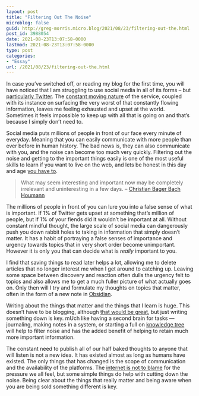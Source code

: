 ```yaml
---
layout: post
title: "Filtering Out The Noise"
microblog: false
guid: http://greg-morris.micro.blog/2021/08/23/filtering-out-the.html
post_id: 3988054
date: 2021-08-23T13:07:58-0000
lastmod: 2021-08-23T13:07:58-0000
type: post
categories:
- "Essay"
url: /2021/08/23/filtering-out-the.html
---
```

<!--kg-card-begin: html--><p>In case you’ve switched off, or reading my blog for the first time, you will have noticed that I am struggling to use social media in all of its forms – but <a href="https://gr36.com/2021/07/09/a-quick-check/">particularly Twitter</a>. The <a href="https://gr36.com/2021/04/11/time-to-slow/">constant moving nature</a> of the service, coupled with its instance on surfacing the very worst of that constantly flowing information, leaves me feeling exhausted and upset at the world. Sometimes it feels impossible to keep up with all that is going on and that’s because I simply don’t need to.</p>
<p>Social media puts millions of people in front of our face every minute of everyday. Meaning that you can easily communicate with more people than ever before in human history. The bad news is, they can also communicate with you, and the noise can become too much very quickly. Filtering out the noise and getting to the important things easily is one of the most useful skills to learn if you want to live on the web, and lets be honest in this day and age <a href="https://gr36.com/2020/08/09/i-cant-go/">you have to</a>.</p>
<blockquote><p>
  What may seem interesting and important now may be completely irrelevant and uninteresting in a few days. – <a href="https://bagerbach.com/blog/how-i-process-inputs-from-the-internet/">Christian Bager Bach Houmann</a>
</p></blockquote>
<p>The millions of people in front of you can lure you into a false sense of what is important. If 1% of Twitter gets upset at something that’s million of people, but if 1% of your fiends did it wouldn’t be important at all. Without constant mindful thought, the large scale of social media can dangerously push you down rabbit holes to taking in information that simply doesn’t matter. It has a habit of portraying a false senses of importance and urgency towards topics that in very short order become unimportant. However it is only you that can decide what is <em>really</em> important to you.</p>
<p>I find that saving things to read later helps a lot, allowing me to delete articles that no longer interest me when I get around to catching up. Leaving some space between discovery and reaction often dulls the urgency felt to topics and also allows me to get a much fuller picture of what actually goes on. Only then will I try and formulate my thoughts on topics that matter, often in the form of a new note in <a href="https://gr36.com/2021/05/15/my-obsidian-set/">Obsidian</a>.</p>
<p>Writing about the things that matter and the things that I learn is huge. This doesn’t have to be blogging, although <a href="/2021/03/01/this-is-how.html">that would be great</a>, but just writing something down is key. mUch like having a second brain for tasks — journaling, making notes in a system, or starting a full on <a href="/2021/05/15/my-obsidian-set.html">knowledge tree</a> will help to filter noise and has the added benefit of helping to retain much more important information.</p>
<p>The constant need to publish all of our half baked thoughts to anyone that will listen is not a new idea. It has existed almost as long as humans have existed. The only things that has changed is the scope of communication and the availability of the platforms. The <a href="https://gr36.com/2020/09/09/its-not-the/">internet is not to blame</a> for the pressure we all feel, but some simple things do help with cutting down the noise. Being clear about the things that really matter and being aware when you are being sold something different is key.</p>
<!--kg-card-end: html-->
